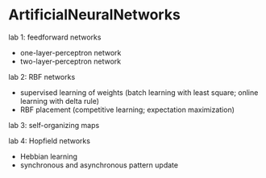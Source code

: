 # ArtificialNeuralNetworks

lab 1: feedforward networks
* one-layer-perceptron network
* two-layer-perceptron network

lab 2: RBF networks
* supervised learning of weights (batch learning with least square; online learning with delta rule)
* RBF placement (competitive learning; expectation maximization)

lab 3: self-organizing maps

lab 4: Hopfield networks 
* Hebbian learning
* synchronous and asynchronous pattern update
